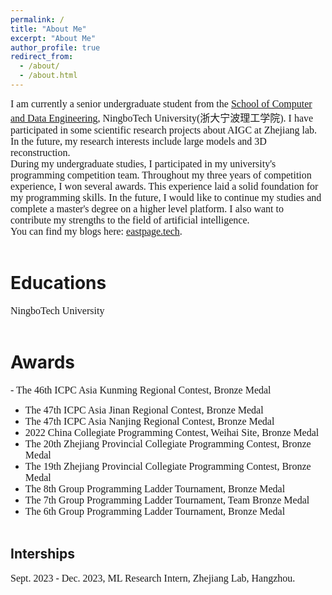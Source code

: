 ```yaml
---
permalink: /
title: "About Me"
excerpt: "About Me"
author_profile: true
redirect_from: 
  - /about/
  - /about.html
---
```

<font face=consolas size=3>I am currently a senior undergraduate student from the [School of Computer and Data Engineering](https://sjxy.nbt.edu.cn/), NingboTech University(浙大宁波理工学院). I have participated in some scientific research projects about AIGC at Zhejiang lab. In the future, my research interests include large models and 3D reconstruction.<br />
During my undergraduate studies, I participated in my university's programming competition team. Throughout my three years of competition experience, I won several awards. This experience laid a solid foundation for my programming skills. In the future, I would like to continue my studies and complete a master's degree on a higher level platform. I also want to contribute my strengths to the field of artificial intelligence.<br />
You can find my blogs here: [eastpage.tech](https://eastpage.tech).</font> <br /> <br />

Educations
======
<font face=consolas size=3>NingboTech University</font>
<br /><br />

Awards
======
<font face=consolas size=3> - The 46th ICPC Asia Kunming Regional Contest, Bronze Medal <br />
- The 47th ICPC Asia Jinan Regional Contest, Bronze Medal<br />
- The 47th ICPC Asia Nanjing Regional Contest, Bronze Medal<br />
- 2022 China Collegiate Programming Contest, Weihai Site, Bronze Medal<br />
- The 20th Zhejiang Provincial Collegiate Programming Contest, Bronze Medal<br />
- The 19th Zhejiang Provincial Collegiate Programming Contest, Bronze Medal<br />
- The 8th Group Programming Ladder Tournament, Bronze Medal<br />
- The 7th Group Programming Ladder Tournament, Team Bronze Medal<br />
- The 6th Group Programming Ladder Tournament, Bronze Medal</font>
<br /><br />

Interships
------
<font face=consolas size=3>Sept. 2023 - Dec. 2023, ML Research Intern, Zhejiang Lab, Hangzhou.</font>




